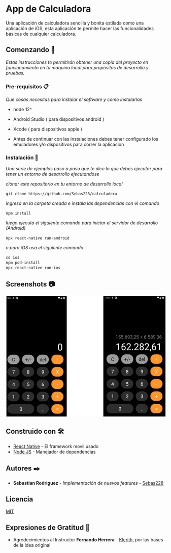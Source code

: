 # App de Calculadora

Una aplicación de calculadora sencilla y bonita estilada como una aplicación de iOS, esta aplicación te permite hacer las funcionalidades básicas de cualquier calculadora.

## Comenzando 🚀

_Estas instrucciones te permitirán obtener una copia del proyecto en funcionamiento en tu máquina local para propósitos de desarrollo y pruebas._


### Pre-requisitos 📋

_Que cosas necesitas para instalar el software y como instalarlas_

* node 12^
* Android Studio ( para dispositivos android )
* Xcode ( para dispositivos apple )

* Antes de continuar con las instalaciones debes tener configurado los emuladores y/o dispositivos para correr la aplicacion

### Instalación 🔧

_Una serie de ejemplos paso a paso que te dice lo que debes ejecutar para tener un entorno de desarrollo ejecutandose_

_clonar este repositorio en tu entorno de desarrollo local_

```
git clone https://github.com/Sebas228/calculadora
```

_ingresa en la carpeta creada e instala las dependencias con el comando_

```
npm install
```

_luego ejecuta el siguiente comando para iniciar el servidor de desarrollo (Android)_

```
npx react-native run-android
```

_o para iOS usa el siguiente comando_

```
cd ios
npm pod-install
npx react-native run-ios
```

## Screenshots 📷

![Estado Inicial](./screenshots/aplicacion.png)

## Construido con 🛠️

* [React Native](https://github.com/facebook/react-native) - El framework movil usado
* [Node JS](https://github.com/nodejs/node) - Manejador de dependencias

## Autores ✒️

* **Sebastian Rodriguez** - *Implementación de nuevos features* - [Sebas228](https://github.com/Sebas228) 

## Licencia

[MIT](https://choosealicense.com/licenses/mit/)

## Expresiones de Gratitud 🎁

* Agredecimientos al Instructor **Fernando Herrera** - [Klerith](https://github.com/Klerith), por las bases de la idea original 
